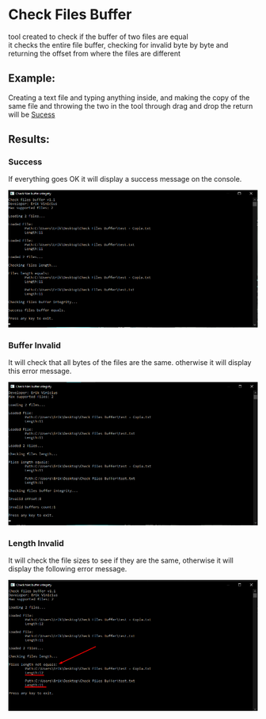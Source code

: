 # Check Files Buffer
tool created to check if the buffer of two files are equal<br>
it checks the entire file buffer, checking for invalid byte by byte and returning the offset from where the files are different

## Example:
 Creating a text file and typing anything inside, and making the copy of the same file and throwing the two in the tool through drag and drop the return will be [Sucess](https://github.com/erikvinicius/check-files-buffer/blob/master/README.md#success)

## Results:

### Success
<div>
  <p>If everything goes OK it will display a success message on the console.</p>
  <img src="./assets/success.png"/>
</div>

### Buffer Invalid
<div>
  <p>It will check that all bytes of the files are the same. otherwise it will display this error message.</p>
  <img src="./assets/offset-invalid.png"/>
</div>

### Length Invalid
<div>
  <p>It will check the file sizes to see if they are the same, otherwise it will display the following error message.</p>
  <p><img src="./assets/length-not-equals.png"/></p>
</div>
